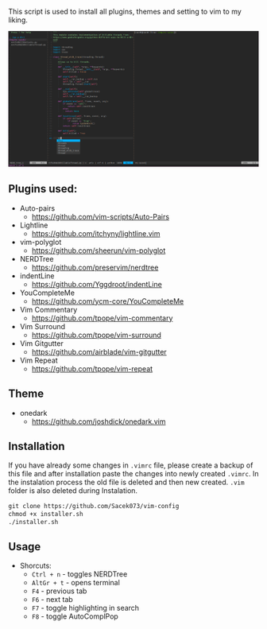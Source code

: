 This script is used to install all plugins, themes and setting to vim to my liking.

![look2](https://github.com/Sacek073/vim-config/blob/master/pics/look2.png)

## Plugins used:
* Auto-pairs<br>
	* https://github.com/vim-scripts/Auto-Pairs
* Lightline<br>
	* https://github.com/itchyny/lightline.vim
* vim-polyglot<br>
	* https://github.com/sheerun/vim-polyglot
* NERDTree<br>
	* https://github.com/preservim/nerdtree
* indentLine
	* https://github.com/Yggdroot/indentLine
* YouCompleteMe
	* https://github.com/ycm-core/YouCompleteMe
* Vim Commentary
	* https://github.com/tpope/vim-commentary
* Vim Surround
	* https://github.com/tpope/vim-surround
* Vim Gitgutter
	* https://github.com/airblade/vim-gitgutter
* Vim Repeat
	* https://github.com/tpope/vim-repeat

## Theme
* onedark<br>
	* https://github.com/joshdick/onedark.vim

## Installation
If you have already some changes in ```.vimrc``` file, please create a backup of this file and after installation paste the changes into newly created ```.vimrc```. In the instalation process the old file is deleted and then new created. ```.vim``` folder is also deleted during Instalation.
```
git clone https://github.com/Sacek073/vim-config
chmod +x installer.sh
./installer.sh
```

## Usage
* Shorcuts:
	* ```Ctrl + n``` - toggles NERDTree
	* ```AltGr + t``` - opens terminal
	* ```F4``` - previous tab
	* ```F6``` - next tab
	* ```F7``` - toggle highlighting in search
	* ```F8``` - toggle AutoComplPop
